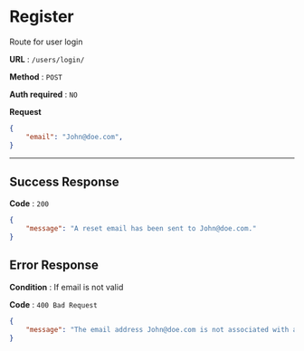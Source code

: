 # Register

Route for user login

**URL** : `/users/login/`

**Method** : `POST`

**Auth required** : `NO`

**Request**

```json
{
    "email": "John@doe.com",
}
```
---

## Success Response

**Code** : `200`

```json
{
    "message": "A reset email has been sent to John@doe.com."
}
```

## Error Response


**Condition** : If email is not valid

**Code** : `400 Bad Request`

```json
{
    "message": "The email address John@doe.com is not associated with any account. Double-check your email address and try again."
}
```

